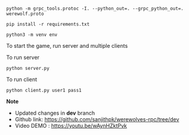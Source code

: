 ```
python -m grpc_tools.protoc -I. --python_out=. --grpc_python_out=. werewolf.proto
```

```
pip install -r requirements.txt
```

```
python3 -m venv env

```


To start the game, run server and multiple clients

To run server
```
python server.py

```

To run client
```
python client.py user1 pass1

```

**Note**
- Updated changes in **dev** branch
- Github link: https://github.com/sanjithpk/werewolves-rpc/tree/dev
- Video DEMO : https://youtu.be/wAynHZktPvk
